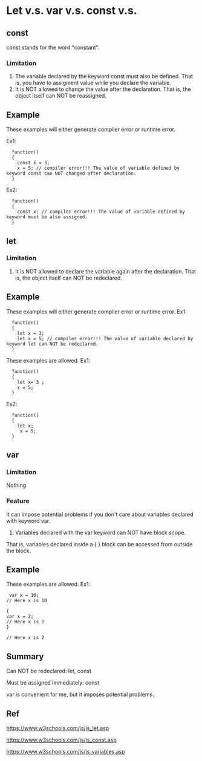 # Let v.s. var v.s. const v.s.
## const
const stands for the word "constant".

### Limitation
1) The variable declared by the keyword const must also be defined. That is, you have to assigment value while you declare the variable.
2) It is NOT allowed to change the value after the declaration. That is, the object itself can NOT be reassigned.

## Example 
These examples will either generate compiler error or runtime error.

Ex1:

      function()
      {
        const x = 3;
        x = 5; // compiler error!!! The value of variable defined by keyword const can NOT changed after declaration. 
      }
      
Ex2:

      function()
      {
        const x; // compiler error!!! The value of variable defined by keyword must be also assigned.
      }
      
## let
### Limitation
1) It is NOT allowed to declare the variable again after the declaration. That is, the object itself can NOT be redeclared.

## Example 
These examples will either generate compiler error or runtime error.
Ex1:

      function()
      {
        let x = 3;
        let x = 5; // compiler error!!! The value of variable declared by keyword let can NOT be redeclared. 
      }

These examples are allowed.
Ex1:

      function()
      {
        let x= 3 ;
        x = 5;
      }

Ex2:

      function()
      {
        let x;
         x = 5;
      }
      
## var
### Limitation
Nothing
### Feature
It can impose potential problems if you don't care about variables declared with keyword var.

1) Variables declared with the var keyword can NOT have block scope.

That is, variables declared inside a { } block can be accessed from outside the block.

## Example 
These examples are allowed.
Ex1:

     var x = 10;
    // Here x is 10

    {
    var x = 2;
    // Here x is 2
    }

    // Here x is 2
 
 ## Summary
 Can NOT be redeclared:
 let, const
 
 Must be assigned immediately:
 const
 
 var is convenient for me, but it imposes potential problems.
 
 ## Ref
 
 https://www.w3schools.com/js/js_let.asp
 
 https://www.w3schools.com/js/js_const.asp
 
 https://www.w3schools.com/js/js_variables.asp

